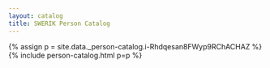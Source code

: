 ```yaml
---
layout: catalog
title: SWERIK Person Catalog
---
```

{% assign p = site.data._person-catalog.i-Rhdqesan8FWyp9RChACHAZ %}
{% include person-catalog.html p=p %}

